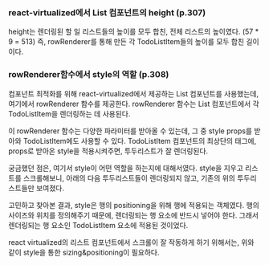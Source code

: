 ### react-virtualized에서 List 컴포넌트의 height (p.307)
height는 렌더링된 할 일 리스트들의 높이를 모두 합친, 전체 리스트의 높이였다. (57 * 9 = 513) 
즉, rowRenderer를 통해 만든 각 TodoListItem들의 높이를 모두 합친 길이이다. 


### rowRenderer함수에서 style의 역할 (p.308)
컴포넌트 최적화를 위해 react-virtualized에서 제공하는 List 컴포넌트를 사용했는데, 여기에서 rowRenderer 함수를 제공한다. rowRenderer 함수는 List 컴포넌트에서 각 TodoListItem을 렌더링하는 데 사용된다.

이 rowRenderer 함수는 다양한 파라미터를 받아올 수 있는데, 그 중 style props를 받아와 TodoListItem에도 사용할 수 있다. TodoListItem 컴포넌트의 최상단의 태그에, props로 받아온 style을 적용시켜주면, 투두리스트가 잘 렌더링된다.

궁금했던 점은, 여기서 style이 어떤 역할을 하는지에 대해서였다. style을 지우고 리스트를 스크롤해보니, 아래의 다음 투두리스트들이 렌더링되지 않고, 기존의 위의 투두리스트들만 보여졌다.

고민하고 찾아본 결과, style은 행의 positioning을 위해 행에 적용되는 객체였다. 행의 사이즈와 위치를 정의해주기 때문에, 렌더링되는 행 요소에 반드시 넣어야 한다. 그래서 렌더링되는 행 요소인 TodoListItem 요소에 적용된 것이었다.

react virtualized의 리스트 컴포넌트에서 스크롤이 잘 작동하게 하기 위해서는, 위와 같이 style을 통한 sizing&positioning이 필요하다. 

